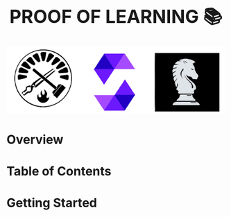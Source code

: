<h1 align="center" style="font-size: 3em;">PROOF OF LEARNING 📚</h1>

<p align="center">
  <img src="assets/mainLogo.png" alt="Description" width="1000"/>
</p>

# Overview

# Table of Contents


# Getting Started






